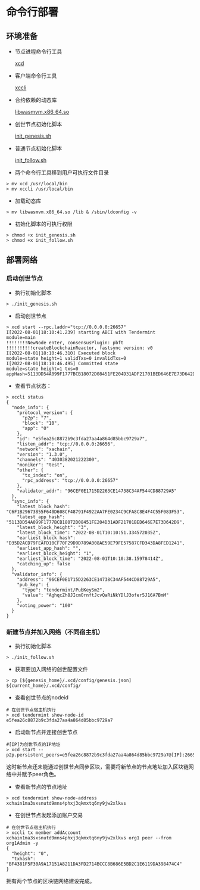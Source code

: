 # 命令行部署

## 环境准备
- 节点进程命令行工具

  [xcd](https://github.com/XAbaiyangdian/xchaindoc/raw/master/source/deployment/xcd/xcd)
- 客户端命令行工具

  [xccli](https://github.com/XAbaiyangdian/xchaindoc/raw/master/source/deployment/xcd/xccli)
- 合约依赖的动态库

  [libwasmvm.x86_64.so](https://github.com/XAbaiyangdian/xchaindoc/raw/master/source/deployment/xcd/libwasmvm.x86_64.so)
- 创世节点初始化脚本

  [init_genesis.sh](https://github.com/XAbaiyangdian/xchaindoc/raw/master/source/deployment/xcd/init_genesis.sh)
- 普通节点初始化脚本

  [init_follow.sh](https://github.com/XAbaiyangdian/xchaindoc/raw/master/source/deployment/xcd/init_follow.sh)

- 两个命令行工具移到用户可执行文件目录
```shell script
> mv xcd /usr/local/bin
> mv xccli /usr/local/bin
```
- 加载动态库
```shell script
> mv libwasmvm.x86_64.so /lib & /sbin/ldconfig -v
```

- 初始化脚本的可执行权限
```shell script
> chmod +x init_genesis.sh
> chmod +x init_follow.sh
```
## 部署网络

### 启动创世节点

- 执行初始化脚本
```shell script
> ./init_genesis.sh
```
- 启动创世节点
```shell script
> xcd start --rpc.laddr="tcp://0.0.0.0:26657"
I[2022-08-01|18:10:41.239] starting ABCI with Tendermint                module=main 
!!!!!!!!NewNode enter, consensusPlugin: pbft 
!!!!!!!!!!createBlockchainReactor, fastsync version: v0 
I[2022-08-01|18:10:46.310] Executed block                               module=state height=1 validTxs=0 invalidTxs=0
I[2022-08-01|18:10:46.495] Committed state                              module=state height=1 txs=0 appHash=5113DD54A099F1777BCB18072D08451FE204D31ADF21701BED646E7E73D642D9
```

- 查看节点状态：
```shell script
> xccli status
{
  "node_info": {
    "protocol_version": {
      "p2p": "7",
      "block": "10",
      "app": "0"
    },
    "id": "e5fea26c8872b9c3fda27aa4a864d85bbc9729a7",
    "listen_addr": "tcp://0.0.0.0:26656",
    "network": "xachain",
    "version": "1.3.0",
    "channels": "4030382021222300",
    "moniker": "test",
    "other": {
      "tx_index": "on",
      "rpc_address": "tcp://0.0.0.0:26657"
    },
    "validator_addr": "96CEF0E1715D2263CE14738C34AF544CD88729A5"
  },
  "sync_info": {
    "latest_block_hash": "C6F1B29673855F640D608CF48791F4922AA7FE0234C9CFA8C8E4F4C55F083F53",
    "latest_app_hash": "5113DD54A099F1777BCB18072D08451FE204D31ADF21701BED646E7E73D642D9",
    "latest_block_height": "3",
    "latest_block_time": "2022-08-01T10:10:51.334572035Z",
    "earliest_block_hash": "D35D2ACD79FEAFD10CF70F29D9D789A008AE59E79FE57587CFD343DA8FED1241",
    "earliest_app_hash": "",
    "earliest_block_height": "1",
    "earliest_block_time": "2022-08-01T10:10:38.15978414Z",
    "catching_up": false
  },
  "validator_info": {
    "address": "96CEF0E1715D2263CE14738C34AF544CD88729A5",
    "pub_key": {
      "type": "tendermint/PubKeySm2",
      "value": "AghqcZh8JIcmOrnftJcvQaRiNkYDlJ3ofer5J16A7BmM"
    },
    "voting_power": "100"
  }
}

```

### 新建节点并加入网络（不同宿主机）

- 执行初始化脚本
```shell script
> ./init_follow.sh
```

- 获取要加入网络的创世配置文件
```shell script
> cp [${genesis_home}/.xcd/config/genesis.json] ${current_home}/.xcd/config/
```

- 查看创世节点的nodeid
```shell script
# 在创世节点宿主机执行
> xcd tendermint show-node-id
e5fea26c8872b9c3fda27aa4a864d85bbc9729a7
```

- 启动新节点并连接创世节点
```shell script
#[IP]为创世节点的IP地址
> xcd start --p2p.persistent_peers=e5fea26c8872b9c3fda27aa4a864d85bbc9729a7@[IP]:26656
```

这时新节点还未能通过创世节点同步区块，需要将新节点的节点地址加入区块链网络中并赋予peer角色。

- 查看新节点的节点地址
```shell script
> xcd tendermint show-node-address
xchain1ma3sxsnutd9mns4phxj3qkmxtq6ny9jw2xlkvs
```

- 在创世节点发起添加账户交易
```shell script
# 在创世节点宿主机执行
> xccli tx member addAccount xchain1ma3sxsnutd9mns4phxj3qkmxtq6ny9jw2xlkvs org1 peer --from org1Admin -y
{
  "height": "0",
  "txhash": "BF4381F5F30A9A17151A8211DA3FD2714BCCC8B686E5BD2C1E6119DA398474C4"
}
```

拥有两个节点的区块链网络建设完成。